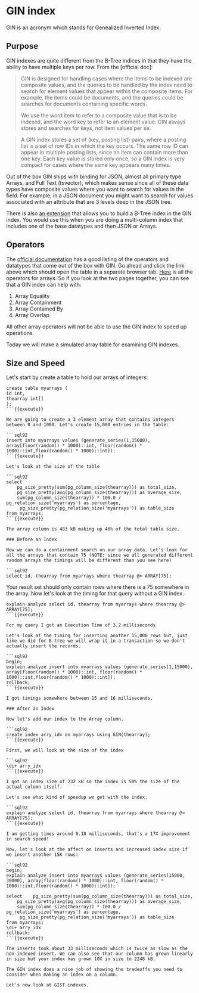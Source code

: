 # GIN index
GIN is an acronym which stands for Genealized Inverted Index. 

## Purpose
GIN indexes are quite different from the B-Tree indices in that they have the ability to have multiple keys per row. From the [official doc]:

> GIN is designed for handling cases where the items to be indexed are composite values, and the queries to be handled by the index need to search for element values that appear within the composite items. For example, the items could be documents, and the queries could be searches for documents containing specific words.
>
>We use the word item to refer to a composite value that is to be indexed, and the word key to refer to an element value. GIN always stores and searches for keys, not item values per se.
 
> A GIN index stores a set of (key, posting list) pairs, where a posting list is a set of row IDs in which the key occurs. The same row ID can appear in multiple posting lists, since an item can contain more than one key. Each key value is stored only once, so a GIN index is very compact for cases where the same key appears many times. 

Out of the box GIN ships with binding for JSON, almost all primary type Arrays, and Full Text (tsvector), which makes sense since all of these data types have composite values where you want to search for values in the field. For example, in a JSON document you might want to search for values associated with an attribute that are 3 levels deep in the JSON tree.

There is also [an extension](https://www.postgresql.org/docs/current/btree-gin.html) that allows you to build a B-Tree index in the GIN index. You would use this when you are doing a multi-column index that includes one of the base datatypes and then JSON or Arrays. 

## Operators
The [official documentation](https://www.postgresql.org/docs/current/gin-builtin-opclasses.html) has a good listing of the operators and datatypes that come out of the box with GIN. Go ahead and click the link above which should open the table in a separate browser tab. [Here](https://www.postgresql.org/docs/current/functions-array.html#ARRAY-OPERATORS-TABLE) is all the operators for arrays. So if you look at the two pages together, you can see that a GIN index can help with:
 
1. Array Equality
2. Array Containment
3. Array Contained By
4. Array Overlap

All other array operators will not be able to use the GIN index to speed up operations.

Today we will make a simulated array table for examining GIN indexes.

## Size and Speed

Let's start by create a table to hold our arrays of integers:

```sql92
create table myarrays (
id int,
thearray int[]
);
```{{execute}}

We are going to create a 3 element array that contains integers between 0 and 1000. Let's create 15,000 entries in the table:

```sql92
insert into myarrays values (generate_series(1,15000), array[floor(random() * 1000)::int, floor(random() * 1000)::int,floor(random() * 1000)::int]); 
```{{execute}}

Let's look at the size of the table

```sql92
select
    pg_size_pretty(sum(pg_column_size(thearray))) as total_size,
    pg_size_pretty(avg(pg_column_size(thearray))) as average_size,
    sum(pg_column_size(thearray)) * 100.0 / pg_relation_size('myarrays') as percentage,
     pg_size_pretty(pg_relation_size('myarrays')) as table_size 
from myarrays;
```{{execute}}

The array column is 483 kB making up 46% of the total table size. 

### Before an Index

Now we can do a containment search on our array data. Let's look for all the arrays that contain 75 (NOTE: since we all generated different random arrays the timings will be different than you see here)

```sql92
select id, thearray from myarrays where thearray @> ARRAY[75];
``` 

Your result set should only contain rows where there is a 75 somewhere in the array. Now let's look at the timing for that query without a GIN index.

```sql92
explain analyze select id, thearray from myarrays where thearray @> ARRAY[75];
```{{execute}}

For my query I got an Execution Time of 3.2 milliseconds

Let's look at the timing for inserting another 15,000 rows but, just like we did for B-tree we will wrap it in a transaction so we don't actually insert the records.

```sql92
begin;
explain analyze insert into myarrays values (generate_series(1,15000), array[floor(random() * 1000)::int, floor(random() * 1000)::int,floor(random() * 1000)::int]);
rollback;
```{{execute}}

I got timings somewhere between 15 and 16 milliseconds. 

### After an Index

Now let's add our index to the Array column. 

```sql92
create index arry_idx on myarrays using GIN(thearray);
```{{execute}}

First, we will look at the size of the index

```sql92
\di+ arry_idx
```{{execute}}

I got an index size of 232 kB so the index is 50% the size of the actual column itself. 

Let's see what kind of speedup we get with the index. 

```sql92
explain analyze select id, thearray from myarrays where thearray @> ARRAY[75];
```{{execute}}

I am getting times around 0.18 milliseconds, that's a 17X improvement in search speed!

Now, let's look at the affect on inserts and increased index size if we insert another 15K rows:

```sql92
begin;
explain analyze insert into myarrays values (generate_series(15000, 30000), array[floor(random() * 1000)::int, floor(random() * 1000)::int,floor(random() * 1000)::int]);

select    pg_size_pretty(sum(pg_column_size(thearray))) as total_size,
    pg_size_pretty(avg(pg_column_size(thearray))) as average_size,
    sum(pg_column_size(thearray)) * 100.0 / pg_relation_size('myarrays') as percentage,
     pg_size_pretty(pg_relation_size('myarrays')) as table_size
from myarrays;
\di+ arry_idx
rollback;
```{{execute}}

The inserts took about 33 milliseconds which is twice as slow as the non-indexed insert. We can also see that our column has grown linearly in size but your index has grown 10X in size to 2248 kB. 
 
The GIN index does a nice job of showing the tradeoffs you need to consider when making an index on a column.

Let's now look at GIST indexes.

